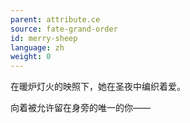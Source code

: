 ```yaml
---
parent: attribute.ce
source: fate-grand-order
id: merry-sheep
language: zh
weight: 0
---
```


在暖炉灯火的映照下，她在圣夜中编织着爱。

向着被允许留在身旁的唯一的你——
